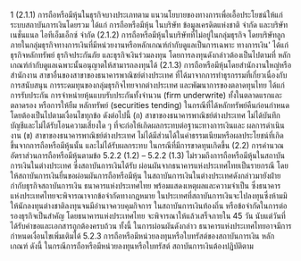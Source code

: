 1
(2.1.1) การถือหรือมีหุ้นในธุรกิจบางประเภทตาม
แนวนโยบายของทางการเพื่อเอื้อประโยชน์ให้แก่ระบบสถาบันการเงินโดยรวม ได้แก่ การถือหรือมีหุ้น
ในบริษัท ข้อมูลเครดิตแห่งชาติ จำกัด และบริษัท เนชั่นแนล ไอทีเอ็มเอ็กซ์ จํากัด
(2.1.2) การถือหรือมีหุ้นในบริษัทที่ไม่อยู่ในกลุ่มธุรกิจ
โดยบริษัทลูกภายในกลุ่มธุรกิจทางการเงินที่มีหน่วยงานหรือหลักเกณฑ์กำกับดูแลเป็นการเฉพาะ
ทางการเงิน'
ได้แก่ ธุรกิจหลักทรัพย์ ธุรกิจประกันภัย และธุรกิจเงินร่วมลงทุน โดยการลงทุนดังกล่าวต้องเป็นไปตามที่
หลักเกณฑ์กำกับดูแลเฉพาะนั้นอนุญาตให้สามารถลงทุนได้
(2.1.3) การถือหรือมีหุ้นโดยสำนักงานใหญ่หรือสํานักงาน
สาขาอื่นของสาขาของธนาคารพาณิชย์ต่างประเทศ ที่ได้มาจากการทำธุรกรรมที่เกี่ยวเนื่องกับการสนับสนุน
การระดมทุนของกลุ่มธุรกิจไทยจากต่างประเทศ และพัฒนาการของตลาดทุนไทย ได้แก่ การรับประกัน
การจําหน่ายหุ้นแบบรับประกันทั้งจํานวน (firm underwrite) ทั้งในตลาดแรกและตลาดรอง หรือการให้ยืม
หลักทรัพย์ (securities tending) ในกรณีที่ได้หลักทรัพย์คืนก่อนกำหนด โดยต้องเป็นไปตามเงื่อนไขทุกข้อ
ดังต่อไปนี้
(ก) สาขาของธนาคารพาณิชย์ต่างประเทศ
ไม่ได้บันทึกบัญชีและไม่ได้รับโอนความเสี่ยงใด ๆ ที่จะก่อให้เกิดผลกระทบต่อฐานะทางการเงินและ
ผลการดำเนินงาน
(ข) สาขาของธนาคารพาณิชย์ต่างประเทศ
ไม่ได้มีส่วนได้ในค่าธรรมเนียมหรือผลประโยชน์ที่เกิดขึ้นจากการถือหรือมีหุ้นนั้น และไม่ได้รับผลกระทบ
ในกรณีที่มีการขาดทุนเกิดขึ้น
(2.2) การคำนวณอัตราส่วนการถือหรือมีหุ้นตามข้อ 5.2.2 (1.2)
– 5.2.2 (1.3) ไม่รวมถึงการถือหรือมีหุ้นในสถาบันการเงินในต่างประเทศ ซึ่งสถาบันการเงินได้รับ
ผ่อนผันจากธนาคารแห่งประเทศไทยเป็นรายกรณี โดยให้สถาบันการเงินยื่นขอผ่อนผันการถือหรือมีหุ้น
ในสถาบันการเงินในต่างประเทศดังกล่าวมายังฝ่ายกำกับธุรกิจสถาบันการเงิน ธนาคารแห่งประเทศไทย
พร้อมแสดงเหตุผลและความจําเป็น ซึ่งธนาคารแห่งประเทศไทยจะพิจารณาจากข้อจํากัดทางกฎหมาย
ในประเทศที่สถาบันการเงินจะไปลงทุนซึ่งห้ามมิให้นักลงทุนต่างชาติลงทุนจนมีอำนาจควบคุมกิจการ
ในสถาบันการเงินท้องถิ่น หรือข้อจํากัดในการต่อรองธุรกิจเป็นสำคัญ โดยธนาคารแห่งประเทศไทย
จะพิจารณาให้แล้วเสร็จภายใน 45 วัน นับแต่วันที่ได้รับคำขอและเอกสารถูกต้องครบถ้วน ทั้งนี้
ในการผ่อนผันดังกล่าว ธนาคารแห่งประเทศไทยอาจมีการกำหนดเงื่อนไขเพิ่มเติมได้
5.2.3 การถือหรือมีหน่วยลงทุนหรือใบทรัสต์ของสถาบันการเงิน
หลักเกณฑ์ ดังนี้
ในกรณีการถือหรือมีหน่วยลงทุนหรือใบทรัสต์ สถาบันการเงินต้องปฏิบัติตาม

